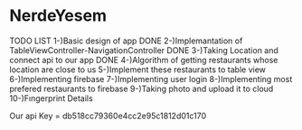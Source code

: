 # NerdeYesem

TODO LIST
1-)Basic design of app DONE
2-)Implemantation of TableViewController-NavigationController DONE
3-)Taking Location and connect api to our app DONE
4-)Algorithm of getting restaurants whose location are close to us
5-)Implement these restaurants to table view
6-)Implementing firebase
7-)Implementing user login
8-)Implementing most prefered restaurants to firebase
9-)Taking photo and upload it to cloud
10-)Fıngerprint Details

Our api Key = db518cc79360e4cc2e95c1812d01c170
